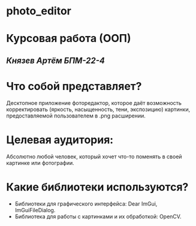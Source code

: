 # photo_editor

# Курсовая работа (ООП) 
_Князев Артём БПМ-22-4_ 
-

# Что собой представляет?
Десктопное приложение фоторедактор,
которое даёт возможность корректировать (яркость, насыщенность, тени, экспозицию) картинки, предоставляемой пользователем в .png расширении.


# Целевая аудитория:
Абсолютно любой человек, который хочет что-то поменять в своей картинке или фотографии.

# Какие библиотеки используются?
* Библиотеки для графического интерфейса: Dear ImGui, ImGuiFileDialog.
* Библиотека для работы с картинками и их обработкой: OpenCV.

 